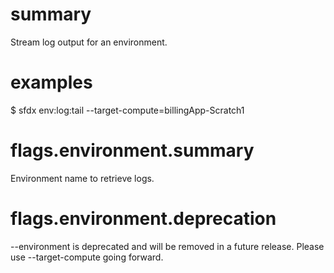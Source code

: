 # summary

Stream log output for an environment.

# examples

$ sfdx env:log:tail --target-compute=billingApp-Scratch1

# flags.environment.summary

Environment name to retrieve logs.

# flags.environment.deprecation

--environment is deprecated and will be removed in a future release. Please use --target-compute going forward.
